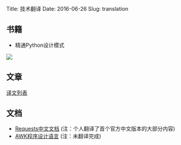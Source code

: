 Title: 技术翻译
Date: 2016-06-26
Slug: translation

## 书籍

- 精通Python设计模式

![](http://www.ituring.com.cn/bookcover/1715.489.big.jpg)

## 文章

[译文列表](http://blog.xiayf.cn/tag/fan-yi.html)

## 文档

- [Requests中文文档](http://cn.python-requests.org/zh_CN/latest/) (注：个人翻译了首个官方中文版本的大部分内容)
- [AWK程序设计语言](http://awk.readthedocs.io/en/latest/) (注：未翻译完成)
